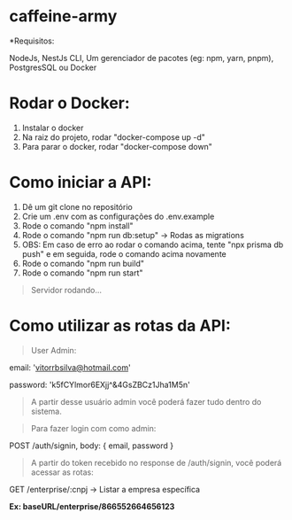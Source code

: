 # caffeine-army

*Requisitos:

NodeJs,
NestJs CLI,
Um gerenciador de pacotes (eg: npm, yarn, pnpm),
PostgresSQL ou Docker

# Rodar o Docker:

1) Instalar o docker
2) Na raiz do projeto, rodar "docker-compose up -d"
3) Para parar o docker, rodar "docker-compose down"

# Como iniciar a API:

1) Dê um git clone no repositório
2) Crie um .env com as configurações do .env.example
3) Rode o comando "npm install"
4) Rode o comando "npm run db:setup" -> Rodas as migrations
5) OBS: Em caso de erro ao rodar o comando acima, tente "npx prisma db push" e em seguida, rode o comando acima novamente
6) Rode o comando "npm run build"
7) Rode o comando "npm run start"

> Servidor rodando...

# Como utilizar as rotas da API:

> User Admin: 

email: 'vitorrbsilva@hotmail.com'

password: 'k5fCYlmor6EXjj^&4GsZBCz1Jha1M5n'

> A partir desse usuário admin você poderá fazer tudo dentro do sistema. 

> Para fazer login com como admin:

POST /auth/signin, 
body: {
    email, 
    password
}

> A partir do token recebido no response de /auth/signin, você poderá acessar as rotas:

GET /enterprise/:cnpj -> Listar a empresa específica

<strong>Ex: baseURL/enterprise/866552664656123</strong>



